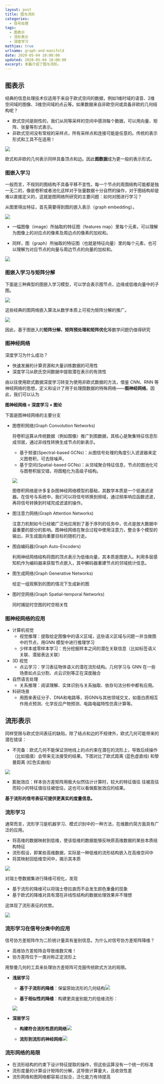 ```yaml
---
layout: post
title: 图与流形
categories:
  - 信号处理
tags:
  - 图表示
  - 流形表示
  - 深度学习
mathjax: true
urlname: graph-and-manifold
date: 2020-05-04 10:00:00
updated: 2020-05-04 10:00:00
excerpt: 本篇介绍了图与流形。
---
```

## 图表示

经典的信息处理技术仅适用于来自于欧式空间的数据，例如1维时域的语音、2维空间域的图像、3维空间域的点云等。如果数据来自非欧空间或具备非欧的几何结构呢？

- 欧式空间是刚性的，我们从同等采样的空间中感测每个数据，可以用向量、矩阵、张量等形式表示。
- 非欧式空间没有常规的采样点，所有采样点和连接可能是任意的。传统的表示形式和工具不在适用！ 

![](图与流形/1.png)

欧式和非欧的几何表示同样具备顶点和边。因此**图数据**成为更一般的表示形式。

### 图嵌入学习

一般而言，不规则的图结构不具备平移不变性。每一个节点的周围结构可能都是独一无二的，像是卷积或者池化这样对于张量数据十分自然的操作，对于图结构却是难以直接定义的，这就是图网络所研究的主要问题：如何对图进行学习？

从图里得出特征，首先需要得到图的嵌入表示（graph embedding）。

![](图与流形/2.jpg)

- 一幅图像（image）所抽取的特征图（features map）里每个元素，可以理解为图像上的对应点的像素及周边点的像素的加权和。

- 同样，图（graph）所抽取的特征图（也就是特征向量）里的每个元素，也可以理解为对应节点的向量与周边节点的向量的加权和。


![](图与流形/11.jpg)

### 图嵌入学习与矩阵分解

下面是三种典型的图嵌入学习模型，可以学会表示图节点，边缘或低维向量中的子图。

![](图与流形/3.png)

这些经典的图网络嵌入算法从数学本质上可视为矩阵分解的推广。

![](图与流形/4.png)

因此，基于图嵌入的**矩阵分解、矩阵预处理和矩阵优化**等数学问题仍值得研究

### 图神经网络

深度学习为什么成功？

- 快速发展的计算资源和大量训练数据的可用性
- 深度学习从欧氏空间数据中提取潜在表示的有效性

由以往使用欧式数据深度学习转变为使用非欧式数据的方法，借鉴 CNN、RNN 等神经网络的思想，定义和设计了用于处理图数据的特殊网络——**图神经网络**。因此，我们可以认为

**图神经网络 = 深度学习 + 图论**

下面是图神经网络的主要分支

- 图卷积网络(Graph Convolution Networks)

  将卷积运算从传统数据（例如图像）推广到图数据，其核心是聚集特征信息形成邻居，通过非线性转换生成节点的新表示。

  - 基于频谱(Spectral-based GCNs)：从图信号处理的角度引入滤波器来定义图卷积，可去除噪声。
  - 基于空间(Spatial-based GCNs)：从邻域聚合特征信息，节点的图池化可与图卷积层交错，将图粗化为高级子结构。

  ![](图与流形/5.png)

  图卷积网络是许多复杂图神经网络模型的基础，其数学本质是一个低通滤波器。在信号与系统中，我们可以将信号转换到频域，通过频率响应函数滤波，再将信号转换到时域完成滤波的操作。

- 图注意力网络(Graph Attention Networks)

  注意力机制如今已经被广泛地应用到了基于序列的任务中，优点是放大数据中最重要的部分的影响。图神经网络在聚合过程中使用注意力，整合多个模型的输出，并生成面向重要目标的随机行走。

- 图自编码器(Graph Auto-Encoders)

  利用神经网络结构将图的顶点表示为低维向量，其本质是图嵌入。利用多层感知机作为编码器来获取节点嵌入，其中解码器重建节点的邻域统计信息。

- 图生成网络(Graph Generative Networks)

  给定一组观察到的图的情况下生成新的图

- 图时空网络(Graph Spatial-temporal Networks)

  同时捕捉时空图的时空相关性

### 图神经网络的应用

- 计算机视觉
  - 视觉推理：提取给定图像中的语义区域，这些语义区域与问题一并当做图中的节点，用GNN 模型中进行推理学习
  - 少样本或零样本学习：充分挖掘样本之间的潜在关联信息（比如标签语义关联、潜层表达关联）
- 3D 视觉
  - 点云学习：学习表征物体语义的潜在流形结构。几何学习与 GNN 在一些场景如点云分割、点云识别等正在深度融合
- 自然语言处理
  - 关系推理：阅读理解、实体识别与关系抽取、依存句法分析中都有应用。
- 科研场景
  - 用图来表征分子、DNA和电路等，将GNN与其他领域交叉，如蛋白质相互作用点预测、化学反应产物预测、电路电磁特性仿真计算等。

## 流形表示

同样受限与欧式空间表征的缺陷，除了结点和边的不规律外，欧式几何可能带来的潜在错误：

- 不完备：欧式几何不能保证测地线上的点约束在潜在的流形上，导致后续操作（比如插值）会带来无法接受的结果。下图对比了欧式距离 (蓝色虚直线) 和黎曼距离 (红色实曲线)

![](图与流形/6.png)

- 膨胀效应：样本协方差矩阵用极大似然估计计算时，较大的特征值往
  往被高估而较小的特征值往往被低估，这也可以看做膨胀效应的结果。

**基于流形的信号表征可提供更真实的度量信息。**

### 流形学习

通常而言，流形学习是机器学习、模式识别中的一种方法，在维数约简方面具有广泛的应用。

- 将高维的数据映射到低维，使该低维的数据能够反映原高维数据的某些本质结构特征
- 流形假设，即某些高维数据，实际是一种低维的流形结构嵌入在高维空间中
- 将其映射回低维空间中，揭示其本质

![](图与流形/7.png)

对瑞士卷数据集进行降维可视化，发现

- 基于流形的降维可以将瑞士卷拉直而不会发生颜色重叠的现象
- 基于欧式的降维对具有潜在非线性结构的数据处理效果并不理想

这体现了流形表征的优势。

![](图与流形/8.png)

### 流形学习在信号分类中的应用

信号协方差矩阵作为二阶统计量具有鉴别信息。为什么对信号协方差矩阵降维？

- 高维协方差矩阵会导致维数灾难！
- 协方差阵位于一类对称正定流形上

用黎曼几何的工具来处理协方差矩阵可克服传统欧式方法的局限。

- **浅层学习**

  - **基于子流形的降维**：保留原始流形的几何结构![](图与流形/12.png)

  - **基于相似性的降维**：构建更具鉴别能力的低维流形：

  ![](图与流形/9.png)

- **深层学习**

  - **构建符合流形性质的网络**![](图与流形/10.png)

  - **流形到流形的神经网络**![](图与流形/13.png)

### 流形网络的局限

- 在流形结构的约束下设计特征提取的操作，但这些运算没有一个统一的标准
- 流形度量的计算设计矩阵的分解，这导致计算量大，且收敛性差
- 流形网络和图网络都容易过拟合，泛化能力有待提高

